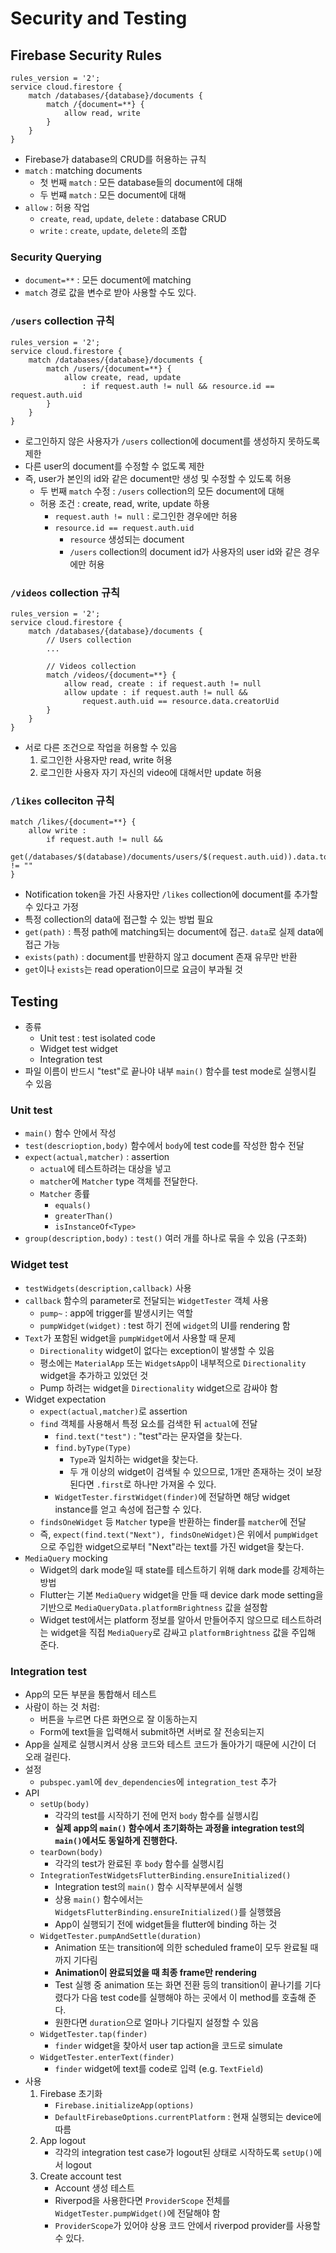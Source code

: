 # Security and Testing

## Firebase Security Rules

```
rules_version = '2';
service cloud.firestore {
    match /databases/{database}/documents {
        match /{document=**} {
            allow read, write
        }
    }
}
```

- Firebase가 database의 CRUD를 허용하는 규칙
- `match` : matching documents
  - 첫 번째 `match` : 모든 database들의 document에 대해
  - 두 번쨰 `match` : 모든 document에 대해
- `allow` : 허용 작업
  - `create`, `read`, `update`, `delete` : database CRUD
  - `write` : `create`, `update`, `delete`의 조합

### Security Querying

- `document=**` : 모든 document에 matching
- `match` 경로 값을 변수로 받아 사용할 수도 있다.

### `/users` collection 규칙

```
rules_version = '2';
service cloud.firestore {
    match /databases/{database}/documents {
        match /users/{document=**} {
            allow create, read, update
                : if request.auth != null && resource.id == request.auth.uid
        }
    }
}
```

- 로그인하지 않은 사용자가 `/users` collection에 document를 생성하지 못하도록 제한
- 다른 user의 document를 수정할 수 없도록 제한
- 즉, user가 본인의 id와 같은 document만 생성 및 수정할 수 있도록 허용
  - 두 번째 `match` 수정 : `/users` collection의 모든 document에 대해
  - 허용 조건 : create, read, write, update 하용
    - `request.auth != null` : 로그인한 경우에만 허용
    - `resource.id == request.auth.uid`
      - `resource` 생성되는 document
      - `/users` collection의 document id가 사용자의 user id와 같은 경우에만 허용

### `/videos` collection 규칙

```
rules_version = '2';
service cloud.firestore {
    match /databases/{database}/documents {
        // Users collection
        ...

        // Videos collection
        match /videos/{document=**} {
            allow read, create : if request.auth != null
            allow update : if request.auth != null &&
                request.auth.uid == resource.data.creatorUid
        }
    }
}
```

- 서로 다른 조건으로 작업을 허용할 수 있음
  1. 로그인한 사용자만 read, write 허용
  2. 로그인한 사용자 자기 자신의 video에 대해서만 update 허용

### `/likes` colleciton 규칙

```
match /likes/{document=**} {
    allow write :
        if request.auth != null &&
            get(/databases/$(database)/documents/users/$(request.auth.uid)).data.token != ""
}
```

- Notification token을 가진 사용자만 `/likes` collection에 document를 추가할 수 있다고 가정
- 특정 collection의 data에 접근할 수 있는 방법 필요
- `get(path)` : 특정 path에 matching되는 document에 접근. `data`로 실제 data에 접근 가능
- `exists(path)` : document를 반환하지 않고 document 존재 유무만 반환
- `get`이나 `exists`는 read operation이므로 요금이 부과될 것

## Testing

- 종류
  - Unit test : test isolated code
  - Widget test widget
  - Integration test
- 파일 이름이 반드시 "test"로 끝나야 내부 `main()` 함수를 test mode로 실행시킬 수 있음

### Unit test

- `main()` 함수 안에서 작성
- `test(descrioption,body)` 함수에서 `body`에 test code를 작성한 함수 전달
- `expect(actual,matcher)` : assertion
  - `actual`에 테스트하려는 대상을 넣고
  - `matcher`에 `Matcher` type 객체를 전달한다.
  - `Matcher` 종륲
    - `equals()`
    - `greaterThan()`
    - `isInstanceOf<Type>`
- `group(description,body)` : `test()` 여러 개를 하나로 묶을 수 있음 (구조화)

### Widget test

- `testWidgets(description,callback)` 사용
- `callback` 함수의 parameter로 전달되는 `WidgetTester` 객체 사용
  - `pump~` : app에 trigger를 발생시키는 역할
  - `pumpWidget(widget)` : test 하기 전에 `widget`의 UI를 rendering 함
- `Text`가 포함된 widget을 `pumpWidget`에서 사용할 때 문제
  - `Directionality` widget이 없다는 exception이 발생할 수 있음
  - 평소에는 `MaterialApp` 또는 `WidgetsApp`이 내부적으로 `Directionality` widget을 추가하고 있었던 것
  - Pump 하려는 widget을 `Directionality` widget으로 감싸야 함
- Widget expectation
  - `expect(actual,matcher)`로 assertion
  - `find` 객체를 사용해서 특정 요소를 검색한 뒤 `actual`에 전달
    - `find.text("test")` : "test"라는 문자열을 찾는다.
    - `find.byType(Type)`
      - `Type`과 일치하는 widget을 찾는다.
      - 두 개 이상의 widget이 검색될 수 있으므로, 1개만 존재하는 것이 보장된다면 `.first`로 하나만 가져올 수 있다.
    - `WidgetTester.firstWidget(finder)`에 전달하면 해당 widget instance를 얻고 속성에 접근할 수 있다.
  - `findsOneWidget` 등 `Matcher` type을 반환하는 finder를 `matcher`에 전달
  - 즉, `expect(find.text("Next"), findsOneWidget)`은 위에서 `pumpWidget`으로 주입한 widget으로부터 "Next"라는 text를 가진 widget을 찾는다.
- `MediaQuery` mocking
  - Widget의 dark mode일 때 state를 테스트하기 위해 dark mode를 강제하는 방법
  - Flutter는 기본 `MediaQuery` widget을 만들 때 device dark mode setting을 기반으로 `MediaQueryData.platformBrightness` 값을 설정함
  - Widget test에서는 platform 정보를 알아서 만들어주지 않으므로 테스트하려는 widget을 직접 `MediaQuery`로 감싸고 `platformBrightness` 값을 주입해 준다.

### Integration test

- App의 모든 부분을 통합해서 테스트
- 사람이 하는 것 처럼:
  - 버튼을 누르면 다른 화면으로 잘 이동하는지
  - Form에 text들을 입력해서 submit하면 서버로 잘 전송되는지
- App을 실제로 실행시켜서 상용 코드와 테스트 코드가 돌아가기 때문에 시간이 더 오래 걸린다.
- 설정
  - `pubspec.yaml`에 `dev_dependencies`에 `integration_test` 추가
- API
  - `setUp(body)`
    - 각각의 test를 시작하기 전에 먼저 `body` 함수를 실행시킴
    - **실제 app의 `main()` 함수에서 초기화하는 과정을 integration test의 `main()`에서도 동일하게 진행한다.**
  - `tearDown(body)`
    - 각각의 test가 완료된 후 `body` 함수를 실행시킴
  - `IntegrationTestWidgetsFlutterBinding.ensureInitialized()`
    - Integration test의 `main()` 함수 시작부분에서 실행
    - 상용 `main()` 함수에서는 `WidgetsFlutterBinding.ensureInitialized()`를 실행했음
    - App이 실행되기 전에 widget들을 flutter에 binding 하는 것
  - `WidgetTester.pumpAndSettle(duration)`
    - Animation 또는 transition에 의한 scheduled frame이 모두 완료될 때 까지 기다림
    - **Animation이 완료되었을 때 최종 frame만 rendering**
    - Test 실행 중 animation 또는 화면 전환 등의 transition이 끝나기를 기다렸다가 다음 test code를 실행해야 하는 곳에서 이 method를 호출해 준다.
    - 원한다면 `duration`으로 얼마나 기다릴지 설정할 수 있음
  - `WidgetTester.tap(finder)`
    - `finder` widget을 찾아서 user tap action을 코드로 simulate
  - `WidgetTester.enterText(finder)`
    - `finder` widget에 text를 code로 입력 (e.g. `TextField`)
- 사용
  1. Firebase 초기화
     - `Firebase.initializeApp(options)`
     - `DefaultFirebaseOptions.currentPlatform` : 현재 실행되는 device에 따름
  2. App logout
     - 각각의 integration test case가 logout된 상태로 시작하도록 `setUp()`에서 logout
  3. Create account test
     - Account 생성 테스트
     - Riverpod을 사용한다면 `ProviderScope` 전체를 `WidgetTester.pumpWidget()`에 전달해야 함
     - `ProviderScope`가 있어야 상용 코드 안에서 riverpod provider를 사용할 수 있다.
